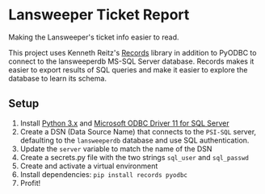 # Lansweeper Ticket Report
Making the Lansweeper's ticket info easier to read.

This project uses Kenneth Reitz's [Records](https://github.com/kennethreitz/records) library in addition to PyODBC to connect to the lansweeperdb MS-SQL Server database.  Records makes it easier to export results of SQL queries and make it easier to explore the database to learn its schema.  

## Setup
1. Install [Python 3.x](https://www.python.org/downloads/) and [Microsoft ODBC Driver 11 for SQL Server](https://www.microsoft.com/en-us/download/details.aspx?id=36434)
2. Create a DSN (Data Source Name) that connects to the ```PSI-SQL``` server, defaulting to the ```lansweeperdb``` database and use SQL authentication.
3. Update the ```server``` variable to match the name of the DSN
4. Create a secrets.py file with the two strings ```sql_user``` and ```sql_passwd```
5. Create and activate a virtual environment
6. Install dependencies: ```pip install records pyodbc```
7. Profit!
